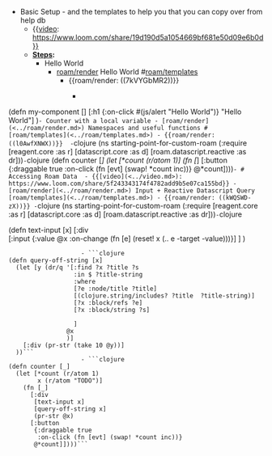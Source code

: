 - Basic Setup - and the templates to help you that you can copy over from help db
    - {{[video](<../video.md>): https://www.loom.com/share/19d190d5a1054669bf681e50d09e6b0d}}
    - **[Steps](<../Steps.md>):**
        - Hello World
            - [roam/render](<../roam/render.md>) Hello World #[roam/templates](<../roam/templates.md>)
                - {{roam/render: ((7kVYGbMR2))}} 
                    - ```clojure
(defn my-component []
  [:h1 {:on-click #(js/alert "Hello World")} "Hello World"]
  )```
        - Counter with a local variable
            - [roam/render](<../roam/render.md>) Namespaces and useful functions #[roam/templates](<../roam/templates.md>)
                - {{roam/render: ((l0AwfXNWX))}} 
                    - ```clojure
(ns starting-point-for-custom-roam
  (:require
   [reagent.core :as r]
   [datascript.core :as d]
   [roam.datascript.reactive :as dr]))```
                    - ```clojure
(defn counter [_]
  (let [*count (r/atom 1)]
    (fn [_]
      [:button
       {:draggable true
        :on-click (fn [evt] (swap! *count inc))}
       @*count])))```
        - # Accessing Roam Data 
            - {{[video](<../video.md>): https://www.loom.com/share/5f243343174f4782add9b5e07ca155bd}}
            - [roam/render](<../roam/render.md>) Input + Reactive Datascript Query [roam/templates](<../roam/templates.md>)
                - {{roam/render: ((kWQSWD-zX))}}
                    - ```clojure
(ns starting-point-for-custom-roam
  (:require
   [reagent.core :as r]
   [datascript.core :as d]
   [roam.datascript.reactive :as dr]))```
                    - ```clojure



(defn text-input [x]
   [:div 	
   [:input {:value @x
              :on-change 
      (fn [e] 
         (reset! x (.. e -target -value)))}]
             ]
          )
```
                    - ```clojure
(defn query-off-string [x]
  (let [y (dr/q '[:find ?x ?title ?s
                  :in $ ?title-string
                  :where 
                  [?e :node/title ?title]
                  [(clojure.string/includes? ?title  ?title-string)]
                  [?x :block/refs ?e]
                  [?x :block/string ?s]
                  
                  ]
                @x
                )]
    [:div (pr-str (take 10 @y))]
  ))```
                    - ```clojure
(defn counter [_]
  (let [*count (r/atom 1)
        x (r/atom "TODO")]
    (fn [_]
      [:div 
       [text-input x]
       [query-off-string x]
       (pr-str @x)
      [:button
       {:draggable true
        :on-click (fn [evt] (swap! *count inc))}
       @*count]])))```

